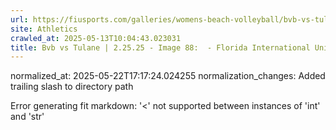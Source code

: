 ```yaml
---
url: https://fiusports.com/galleries/womens-beach-volleyball/bvb-vs-tulane-2-25-25/image-88/355/62641/
site: Athletics
crawled_at: 2025-05-13T10:04:43.023031
title: Bvb vs Tulane | 2.25.25 - Image 88:  - Florida International University
---
```

normalized_at: 2025-05-22T17:17:24.024255
normalization_changes: Added trailing slash to directory path

Error generating fit markdown: '<' not supported between instances of 'int' and 'str'